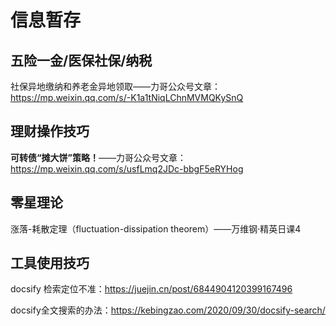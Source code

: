 # 信息暂存

## 五险一金/医保社保/纳税

社保异地缴纳和养老金异地领取——力哥公众号文章：https://mp.weixin.qq.com/s/-K1a1tNiqLChnMVMQKySnQ

## 理财操作技巧

**可转债“摊大饼”策略！**——力哥公众号文章：https://mp.weixin.qq.com/s/usfLmq2JDc-bbgF5eRYHog

## 零星理论

涨落-耗散定理（fluctuation-dissipation theorem）——万维钢·精英日课4

## 工具使用技巧

docsify 检索定位不准：https://juejin.cn/post/6844904120399167496

docsify全文搜索的办法：https://kebingzao.com/2020/09/30/docsify-search/

